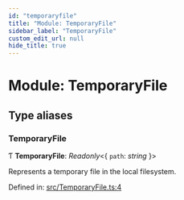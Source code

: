```yaml
---
id: "temporaryfile"
title: "Module: TemporaryFile"
sidebar_label: "TemporaryFile"
custom_edit_url: null
hide_title: true
---
```


# Module: TemporaryFile

## Type aliases

### TemporaryFile

Ƭ **TemporaryFile**: *Readonly*<{ `path`: *string*  }\>

Represents a temporary file in the local filesystem.

Defined in: [src/TemporaryFile.ts:4](https://github.com/cuvent/react-native-vision-camera/blob/cebf4df/src/TemporaryFile.ts#L4)
